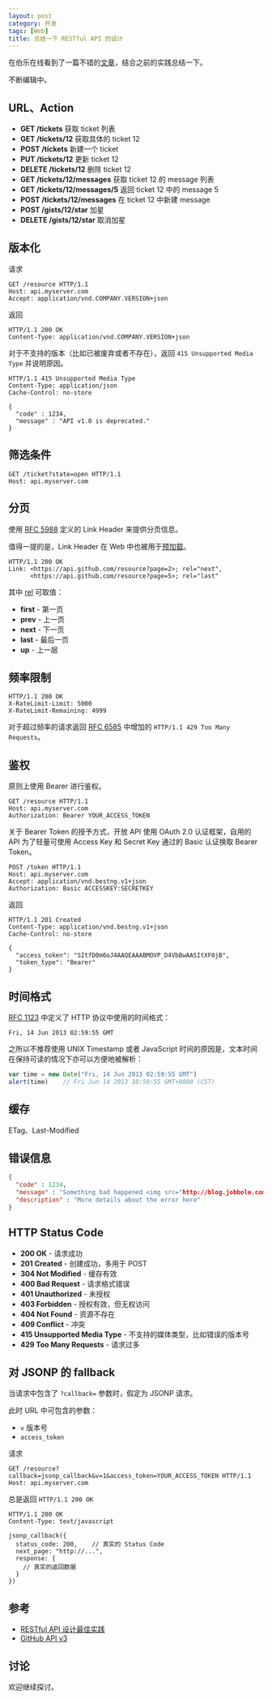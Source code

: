 ```yaml
---
layout: post
category: 开发
tags: [Web]
title: 总结一下 RESTful API 的设计
---
```


在伯乐在线看到了一篇不错的[文章](http://blog.jobbole.com/41233/)，结合之前的实践总结一下。

不断编辑中。

## URL、Action

* **GET /tickets** 获取 ticket 列表
* **GET /tickets/12** 获取具体的 ticket 12
* **POST /tickets** 新建一个 ticket
* **PUT /tickets/12** 更新 ticket 12
* **DELETE /tickets/12** 删除 ticket 12
* **GET /tickets/12/messages** 获取 ticket 12 的 message 列表
* **GET /tickets/12/messages/5** 返回 ticket 12 中的 message 5
* **POST /tickets/12/messages** 在 ticket 12 中新建 message
* **POST /gists/12/star** 加星
* **DELETE /gists/12/star** 取消加星

## 版本化

请求

```http
GET /resource HTTP/1.1
Host: api.myserver.com
Accept: application/vnd.COMPANY.VERSION+json
```

返回

```http
HTTP/1.1 200 OK
Content-Type: application/vnd.COMPANY.VERSION+json
```

对于不支持的版本（比如已被废弃或者不存在），返回 `415 Unsupported Media Type` 并说明原因。

```http
HTTP/1.1 415 Unsupported Media Type
Content-Type: application/json
Cache-Control: no-store

{
  "code" : 1234,
  "message" : "API v1.0 is deprecated."
}
```

## 筛选条件

```http
GET /ticket?state=open HTTP/1.1
Host: api.myserver.com
```

## 分页

使用 [RFC 5988](http://tools.ietf.org/html/rfc5988) 定义的 Link Header 来提供分页信息。

值得一提的是，Link Header 在 Web 中也被用于[预加载](https://developer.mozilla.org/en-US/docs/Link_prefetching_FAQ)。

```http
HTTP/1.1 200 OK
Link: <https://api.github.com/resource?page=2>; rel="next",
      <https://api.github.com/resource?page=5>; rel="last"
```

其中 [rel](http://blog.whatwg.org/the-road-to-html-5-link-relations#rel-first) 可取值：

* **first** - 第一页
* **prev** - 上一页
* **next** - 下一页
* **last** - 最后一页
* **up** - 上一层

## 频率限制

```http
HTTP/1.1 200 OK
X-RateLimit-Limit: 5000
X-RateLimit-Remaining: 4999
```

对于超过频率的请求返回 [RFC 6585](http://tools.ietf.org/html/rfc6585) 中增加的 `HTTP/1.1 429 Too Many Requests`。

## 鉴权

原则上使用 Bearer 进行鉴权。

```http
GET /resource HTTP/1.1
Host: api.myserver.com
Authorization: Bearer YOUR_ACCESS_TOKEN
```

关于 Bearer Token 的授予方式，开放 API 使用 OAuth 2.0 认证框架，自用的 API 为了轻量可使用 Access Key 和 Secret Key 通过的 Basic 认证换取 Bearer Token。

```http
POST /token HTTP/1.1
Host: api.myserver.com
Accept: application/vnd.bestng.v1+json
Authorization: Basic ACCESSKEY:SECRETKEY
```

返回

```http
HTTP/1.1 201 Created
Content-Type: application/vnd.bestng.v1+json
Cache-Control: no-store

{
  "access_token": "SItfD0m6oJ4AAQEAAABMOVP_D4VbBwAASItXF0jB",
  "token_type": "Bearer"
}
```

## 时间格式

[RFC 1123](http://tools.ietf.org/html/rfc1123) 中定义了 HTTP 协议中使用的时间格式：

```
Fri, 14 Jun 2013 02:59:55 GMT
```

之所以不推荐使用 UNIX Timestamp 或者 JavaScript 时间的原因是，文本时间在保持可读的情况下亦可以方便地被解析：

```javascript
var time = new Date("Fri, 14 Jun 2013 02:59:55 GMT")
alert(time)    // Fri Jun 14 2013 10:59:55 GMT+0800 (CST)
```

## 缓存

ETag、Last-Modified

## 错误信息

```json
{
  "code" : 1234,
  "message" : "Something bad happened <img src="http://blog.jobbole.com/wp-includes/images/smilies/icon_sad.gif" alt=":-(" class="wp-smiley"> ",
  "description" : "More details about the error here"
}
```

## HTTP Status Code

* **200 OK**  - 请求成功
* **201 Created**  - 创建成功，多用于 POST
* **304 Not Modified** - 缓存有效
* **400 Bad Request** - 请求格式错误
* **401 Unauthorized** - 未授权
* **403 Forbidden** - 授权有效，但无权访问
* **404 Not Found** - 资源不存在
* **409 Conflict** - 冲突
* **415 Unsupported Media Type** - 不支持的媒体类型，比如错误的版本号
* **429 Too Many Requests** - 请求过多


## 对 JSONP 的 fallback

当请求中包含了 `?callback=` 参数时，假定为 JSONP 请求。

此时 URL 中可包含的参数：

* `v` 版本号
* `access_token`

请求

```http
GET /resource?callback=jsonp_callback&v=1&access_token=YOUR_ACCESS_TOKEN HTTP/1.1
Host: api.myserver.com
```

总是返回 `HTTP/1.1 200 OK`

```http
HTTP/1.1 200 OK
Content-Type: text/javascript

jsonp_callback({
  status_code: 200,    // 真实的 Status Code
  next_page: "http://...",
  response: {
    // 真实的返回数据
  }
})
```

## 参考

* [RESTful API 设计最佳实践](http://blog.jobbole.com/41233/)
* [GitHub API v3](http://developer.github.com/v3/)

## 讨论

欢迎继续探讨。
